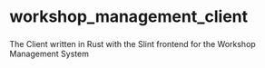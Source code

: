 # workshop_management_client
###
The Client written in Rust with the Slint frontend for the Workshop Management System
